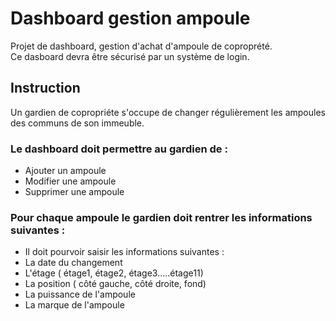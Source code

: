# Dashboard gestion ampoule

Projet de dashboard, gestion d'achat d'ampoule de coproprété.
<br/>
Ce dasboard devra être sécurisé par un système de login.


## Instruction 
Un gardien de copropriéte s'occupe de changer régulièrement les ampoules des communs de son immeuble.
### Le dashboard doit permettre au gardien de :
* Ajouter un ampoule
* Modifier une ampoule
* Supprimer une ampoule

### Pour chaque ampoule le gardien doit rentrer les informations suivantes :
* Il doit pourvoir saisir les informations suivantes :
* La date du changement
* L'étage ( étage1, étage2, étage3.....étage11)
* La position ( côté gauche, côté droite, fond)
* La puissance de l'ampoule
* La marque de l'ampoule

